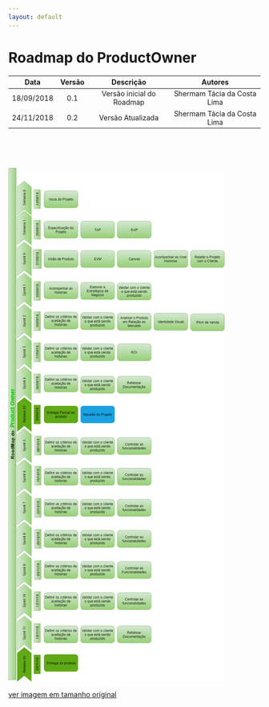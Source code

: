 ```yaml
---
layout: default
---
```


# Roadmap do ProductOwner

|           Data          |         Versão         |       Descrição   |         Autores   |
|:----------------------:|:------------------------:|:---------------------:|:--------------:|
| 18/09/2018         |           0.1                | Versão inicial do Roadmap |  Shermam Tácia da Costa Lima |
| 24/11/2018         |           0.2                | Versão Atualizada         |  Shermam Tácia da Costa Lima |


<br>
<br>
<br>

![Roadmap_ProductOwner](images/Roadmap_ProductOwner.png)

[ver imagem em tamanho original](https://fga-eps-mds.github.io/2018.2-NaturalSearch/docs/images/Roadmap_ProductOwner.jpg)
